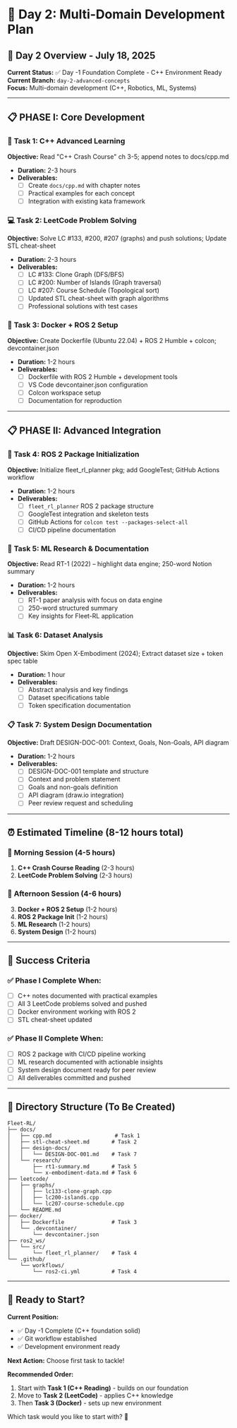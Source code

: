 # 📅 Day 2: Multi-Domain Development Plan

## 🎯 **Day 2 Overview - July 18, 2025**
**Current Status:** ✅ Day -1 Foundation Complete - C++ Environment Ready  
**Current Branch:** `day-2-advanced-concepts`  
**Focus:** Multi-domain development (C++, Robotics, ML, Systems)

---

## 📋 **PHASE I: Core Development**

### 🔧 **Task 1: C++ Advanced Learning**
**Objective:** Read "C++ Crash Course" ch 3-5; append notes to docs/cpp.md
- **Duration:** 2-3 hours
- **Deliverables:**
  - [ ] Create `docs/cpp.md` with chapter notes
  - [ ] Practical examples for each concept
  - [ ] Integration with existing kata framework

### 💻 **Task 2: LeetCode Problem Solving**
**Objective:** Solve LC #133, #200, #207 (graphs) and push solutions; Update STL cheat-sheet
- **Duration:** 2-3 hours  
- **Deliverables:**
  - [ ] LC #133: Clone Graph (DFS/BFS)
  - [ ] LC #200: Number of Islands (Graph traversal)
  - [ ] LC #207: Course Schedule (Topological sort)
  - [ ] Updated STL cheat-sheet with graph algorithms
  - [ ] Professional solutions with test cases

### 🐳 **Task 3: Docker + ROS 2 Setup**
**Objective:** Create Dockerfile (Ubuntu 22.04) + ROS 2 Humble + colcon; devcontainer.json
- **Duration:** 1-2 hours
- **Deliverables:**
  - [ ] Dockerfile with ROS 2 Humble + development tools
  - [ ] VS Code devcontainer.json configuration
  - [ ] Colcon workspace setup
  - [ ] Documentation for reproduction

---

## 📋 **PHASE II: Advanced Integration**

### 🤖 **Task 4: ROS 2 Package Initialization**
**Objective:** Initialize fleet_rl_planner pkg; add GoogleTest; GitHub Actions workflow
- **Duration:** 1-2 hours
- **Deliverables:**
  - [ ] `fleet_rl_planner` ROS 2 package structure
  - [ ] GoogleTest integration and skeleton tests
  - [ ] GitHub Actions for `colcon test --packages-select-all`
  - [ ] CI/CD pipeline documentation

### 🧠 **Task 5: ML Research & Documentation**
**Objective:** Read RT-1 (2022) – highlight data engine; 250-word Notion summary
- **Duration:** 1-2 hours
- **Deliverables:**
  - [ ] RT-1 paper analysis with focus on data engine
  - [ ] 250-word structured summary
  - [ ] Key insights for Fleet-RL application

### 📊 **Task 6: Dataset Analysis**
**Objective:** Skim Open X-Embodiment (2024); Extract dataset size + token spec table
- **Duration:** 1 hour
- **Deliverables:**
  - [ ] Abstract analysis and key findings
  - [ ] Dataset specifications table
  - [ ] Token specification documentation

### 📋 **Task 7: System Design Documentation**
**Objective:** Draft DESIGN-DOC-001: Context, Goals, Non-Goals, API diagram
- **Duration:** 1-2 hours
- **Deliverables:**
  - [ ] DESIGN-DOC-001 template and structure
  - [ ] Context and problem statement
  - [ ] Goals and non-goals definition
  - [ ] API diagram (draw.io integration)
  - [ ] Peer review request and scheduling

---

## ⏰ **Estimated Timeline (8-12 hours total)**

### 🌅 **Morning Session (4-5 hours)**
1. **C++ Crash Course Reading** (2-3 hours)
2. **LeetCode Problem Solving** (2-3 hours)

### 🌆 **Afternoon Session (4-6 hours)**
3. **Docker + ROS 2 Setup** (1-2 hours)
4. **ROS 2 Package Init** (1-2 hours)
5. **ML Research** (1-2 hours)
6. **System Design** (1-2 hours)

---

## 🎯 **Success Criteria**

### ✅ **Phase I Complete When:**
- [ ] C++ notes documented with practical examples
- [ ] All 3 LeetCode problems solved and pushed
- [ ] Docker environment working with ROS 2
- [ ] STL cheat-sheet updated

### ✅ **Phase II Complete When:**
- [ ] ROS 2 package with CI/CD pipeline working
- [ ] ML research documented with actionable insights
- [ ] System design document ready for peer review
- [ ] All deliverables committed and pushed

---

## 📁 **Directory Structure (To Be Created)**

```
Fleet-RL/
├── docs/
│   ├── cpp.md                    # Task 1
│   ├── stl-cheat-sheet.md       # Task 2
│   ├── design-docs/
│   │   └── DESIGN-DOC-001.md    # Task 7
│   └── research/
│       ├── rt1-summary.md       # Task 5
│       └── x-embodiment-data.md # Task 6
├── leetcode/
│   ├── graphs/
│   │   ├── lc133-clone-graph.cpp
│   │   ├── lc200-islands.cpp
│   │   └── lc207-course-schedule.cpp
│   └── README.md
├── docker/
│   ├── Dockerfile               # Task 3
│   └── .devcontainer/
│       └── devcontainer.json
├── ros2_ws/
│   └── src/
│       └── fleet_rl_planner/    # Task 4
└── .github/
    └── workflows/
        └── ros2-ci.yml          # Task 4
```

---

## 🚀 **Ready to Start?**

**Current Position:** 
- ✅ Day -1 Complete (C++ foundation solid)
- ✅ Git workflow established  
- ✅ Development environment ready

**Next Action:** Choose first task to tackle!

**Recommended Order:**
1. Start with **Task 1 (C++ Reading)** - builds on our foundation
2. Move to **Task 2 (LeetCode)** - applies C++ knowledge
3. Then **Task 3 (Docker)** - sets up new environment

Which task would you like to start with? 🎯
